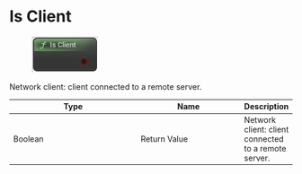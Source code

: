 # Is Client

<div align="left" data-full-width="false">

<figure><img src="Is_Client.png" alt=""><figcaption></figcaption></figure>

</div>

Network client: client connected to a remote server.

<table>
<thead><tr><th width="250">Type</th><th width="200">Name</th><th>Description</th></tr></thead>
<tbody>
<tr><td>Boolean</td><td>Return Value</td><td>Network client: client connected to a remote server.</td></tr>
</tbody>
</table>